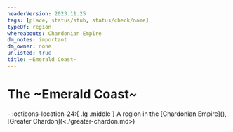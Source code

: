 ```yaml
---
headerVersion: 2023.11.25
tags: [place, status/stub, status/check/name]
typeOf: region
whereabouts: Chardonian Empire
dm_notes: important
dm_owner: none
unlisted: true
title: ~Emerald Coast~
---
```

# The ~Emerald Coast~
<div class="grid cards ext-narrow-margin ext-one-column" markdown>
-    :octicons-location-24:{ .lg .middle } A region in the [Chardonian Empire](<chardonian-empire/chardonian-empire.md>), [Greater Chardon](<./greater-chardon.md>)  
</div>



